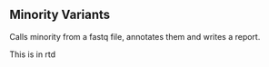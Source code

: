 ## Minority Variants

Calls minority from a fastq file, annotates them and writes a report.

This is in rtd
